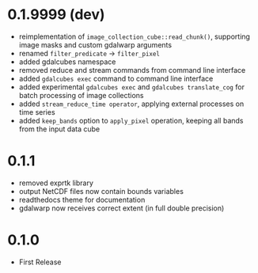

# 0.1.9999 (dev)

* reimplementation of `image_collection_cube::read_chunk()`, supporting image masks and custom gdalwarp arguments
* renamed `filter_predicate` -> `filter_pixel`
* added gdalcubes namespace
* removed reduce and stream commands from command line interface
* added `gdalcubes exec` command to command line interface
* added experimental `gdalcubes exec` and `gdalcubes translate_cog` for batch processing of image collections
* added `stream_reduce_time operator`, applying external processes on time series
* added `keep_bands` option to `apply_pixel` operation, keeping all bands from the input data cube


# 0.1.1

* removed exprtk library
* output NetCDF files now contain bounds variables
* readthedocs theme for documentation
* gdalwarp now receives correct extent (in full double precision)

# 0.1.0

* First Release